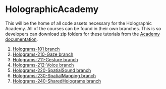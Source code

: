 # HolographicAcademy
This will be the home of all code assets necessary for the Holographic Academy.
All of the courses can be found in their own branches. This is so developers can download zip folders for these tutorials from the [Academy documentation](https://developer.microsoft.com/en-us/windows/mixed-reality/academy).

1. [Holograms-101 branch](https://github.com/Microsoft/HolographicAcademy/tree/Holograms-101)
2. [Holograms-210-Gaze branch](https://github.com/Microsoft/HolographicAcademy/tree/Holograms-210-Gaze)
3. [Holograms-211-Gesture branch](https://github.com/Microsoft/HolographicAcademy/tree/Holograms-211-Gesture)
4. [Holograms-212-Voice branch](https://github.com/Microsoft/HolographicAcademy/tree/Holograms-212-Voice)
5. [Holograms-220-SpatialSound branch](https://github.com/Microsoft/HolographicAcademy/tree/Holograms-220-SpatialSound)
6. [Holograms-230-SpatialMapping branch](https://github.com/Microsoft/HolographicAcademy/tree/Holograms-230-SpatialMapping)
7. [Holograms-240-SharedHolograms branch](https://github.com/Microsoft/HolographicAcademy/tree/Holograms-240-SharedHolograms)
